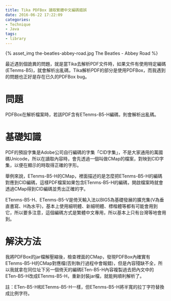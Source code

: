 ```yaml
---
title: Tika PDFBox 讀取繁體中文編碼錯誤
date: 2016-06-22 17:22:09
categories:
- Technique
- Java
tags:
- library
---
```


{% asset_img the-beatles-abbey-road.jpg The Beatles - Abbey Road %}

最近遇到個詭異的問題，就是當Tika去解析PDF文件時，如果文件有使用特定編碼(ETenms-B5)，就會解析出亂碼，Tika解析PDF的部分是使用PDFBox，而我遇到的問題也正好是存在已久的PDFBox bug。

<!-- more -->

# 問題
PDFBox在解析檔案時，若該PDF含有ETenms-B5-H編碼，則會解析出亂碼。

# 基礎知識

PDF的預設字集是Adobe公司自行編碼的字集「CID字集」，不是大家通用的萬國碼Unicode，所以在讀取內容時，會先透過一個叫做CMap的檔案，對映到CID字集，以便在顯示的時取得正確的字形。

舉例來說，ETenms-B5-H的CMap，裡面描述的是怎麼把ETenms-B5-H的編碼對應到CID編碼，這樣PDF檔案如果包含ETenms-B5-H的編碼，開啟檔案時就會透過CMap得到CID編碼並秀出正確的字。

ETenms-B5-H、ETenms-B5-V是倚天輸入法以BIG5為基礎發展的擴充集(V為垂直書寫、H為水平)，基本上使用細明體、新細明體、標楷體等都有可能會用到它，所以要多注意，這個編碼方式是繁體中文專用，所以基本上只有台灣等地會用到。

# 解決方法

我將PDFBox的jar檔解壓縮後，檢查裡面的CMap，發現PDFBox內確實有ETenms-B5-H的CMap對應檔(否則執行過程中會報錯)，但是內容殘缺不全，所以我就拿在同位址下另一個倚天的編碼ETen-B5-H內容複製過去把內文中的ETen-B5-H改成ETenms-B5-H，重新封裝jar檔，就能夠順利解析了。

註：ETen-B5-H和ETenms-B5-H一樣，但ETenms-B5-H將半寬的拉丁字符替換成比例字符。